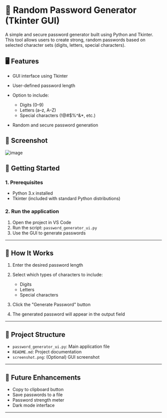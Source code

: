 
# 🔐 Random Password Generator (Tkinter GUI)

A simple and secure password generator built using Python and Tkinter. This tool allows users to create strong, random passwords based on selected character sets (digits, letters, special characters).



## 🖥️ Features

* GUI interface using Tkinter
* User-defined password length
* Option to include:

  * Digits (0–9)
  * Letters (a–z, A–Z)
  * Special characters (!@#\$%^&\*, etc.)
* Random and secure password generation


## 📸 Screenshot

![image](https://github.com/user-attachments/assets/3bb1d742-ea8a-45bb-9f6d-ccd8af02dedd)


## 🚀 Getting Started

### 1. Prerequisites

* Python 3.x installed
* Tkinter (included with standard Python distributions)

### 2. Run the application

1. Open the project in VS Code
2. Run the script: `password_generator_ui.py`
3. Use the GUI to generate passwords

---

## 🧠 How It Works

1. Enter the desired password length
2. Select which types of characters to include:

   * Digits
   * Letters
   * Special characters
3. Click the "Generate Password" button
4. The generated password will appear in the output field

---

## 📂 Project Structure

* `password_generator_ui.py`: Main application file
* `README.md`: Project documentation
* `screenshot.png`: (Optional) GUI screenshot

---

## 📌 Future Enhancements

* Copy to clipboard button
* Save passwords to a file
* Password strength meter
* Dark mode interface

---



